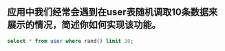 ## 应用中我们经常会遇到在user表随机调取10条数据来展示的情况，简述你如何实现该功能。

```sql
select * from user where rand() limit 10;
```